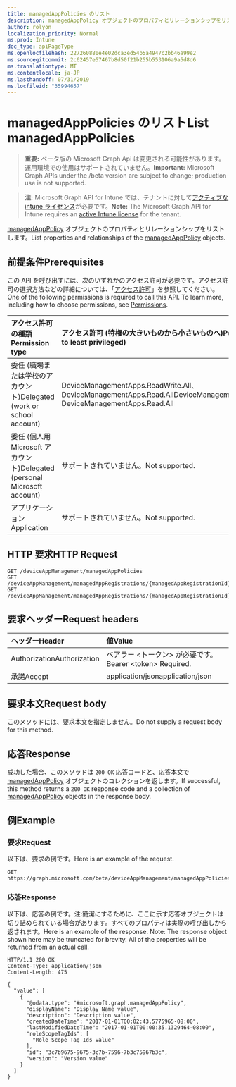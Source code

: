 ```yaml
---
title: managedAppPolicies のリスト
description: managedAppPolicy オブジェクトのプロパティとリレーションシップをリストします。
author: rolyon
localization_priority: Normal
ms.prod: Intune
doc_type: apiPageType
ms.openlocfilehash: 227260880e4e02dca3ed54b5a4947c2bb46a99e2
ms.sourcegitcommit: 2c62457e57467b8d50f21b255b553106a9a5d8d6
ms.translationtype: MT
ms.contentlocale: ja-JP
ms.lasthandoff: 07/31/2019
ms.locfileid: "35994657"
---
```

# <a name="list-managedapppolicies"></a><span data-ttu-id="09874-103">managedAppPolicies のリスト</span><span class="sxs-lookup"><span data-stu-id="09874-103">List managedAppPolicies</span></span>

> <span data-ttu-id="09874-104">**重要:** ベータ版の Microsoft Graph Api は変更される可能性があります。運用環境での使用はサポートされていません。</span><span class="sxs-lookup"><span data-stu-id="09874-104">**Important:** Microsoft Graph APIs under the /beta version are subject to change; production use is not supported.</span></span>

> <span data-ttu-id="09874-105">**注:** Microsoft Graph API for Intune では、テナントに対して[アクティブな intune ライセンス](https://go.microsoft.com/fwlink/?linkid=839381)が必要です。</span><span class="sxs-lookup"><span data-stu-id="09874-105">**Note:** The Microsoft Graph API for Intune requires an [active Intune license](https://go.microsoft.com/fwlink/?linkid=839381) for the tenant.</span></span>

<span data-ttu-id="09874-106">[managedAppPolicy](../resources/intune-mam-managedapppolicy.md) オブジェクトのプロパティとリレーションシップをリストします。</span><span class="sxs-lookup"><span data-stu-id="09874-106">List properties and relationships of the [managedAppPolicy](../resources/intune-mam-managedapppolicy.md) objects.</span></span>

## <a name="prerequisites"></a><span data-ttu-id="09874-107">前提条件</span><span class="sxs-lookup"><span data-stu-id="09874-107">Prerequisites</span></span>
<span data-ttu-id="09874-p101">この API を呼び出すには、次のいずれかのアクセス許可が必要です。アクセス許可の選択方法などの詳細については、「[アクセス許可](/graph/permissions-reference)」を参照してください。</span><span class="sxs-lookup"><span data-stu-id="09874-p101">One of the following permissions is required to call this API. To learn more, including how to choose permissions, see [Permissions](/graph/permissions-reference).</span></span>

|<span data-ttu-id="09874-110">アクセス許可の種類</span><span class="sxs-lookup"><span data-stu-id="09874-110">Permission type</span></span>|<span data-ttu-id="09874-111">アクセス許可 (特権の大きいものから小さいものへ)</span><span class="sxs-lookup"><span data-stu-id="09874-111">Permissions (from most to least privileged)</span></span>|
|:---|:---|
|<span data-ttu-id="09874-112">委任 (職場または学校のアカウント)</span><span class="sxs-lookup"><span data-stu-id="09874-112">Delegated (work or school account)</span></span>|<span data-ttu-id="09874-113">DeviceManagementApps.ReadWrite.All、DeviceManagementApps.Read.All</span><span class="sxs-lookup"><span data-stu-id="09874-113">DeviceManagementApps.ReadWrite.All, DeviceManagementApps.Read.All</span></span>|
|<span data-ttu-id="09874-114">委任 (個人用 Microsoft アカウント)</span><span class="sxs-lookup"><span data-stu-id="09874-114">Delegated (personal Microsoft account)</span></span>|<span data-ttu-id="09874-115">サポートされていません。</span><span class="sxs-lookup"><span data-stu-id="09874-115">Not supported.</span></span>|
|<span data-ttu-id="09874-116">アプリケーション</span><span class="sxs-lookup"><span data-stu-id="09874-116">Application</span></span>|<span data-ttu-id="09874-117">サポートされていません。</span><span class="sxs-lookup"><span data-stu-id="09874-117">Not supported.</span></span>|

## <a name="http-request"></a><span data-ttu-id="09874-118">HTTP 要求</span><span class="sxs-lookup"><span data-stu-id="09874-118">HTTP Request</span></span>
<!-- {
  "blockType": "ignored"
}
-->
``` http
GET /deviceAppManagement/managedAppPolicies
GET /deviceAppManagement/managedAppRegistrations/{managedAppRegistrationId}/appliedPolicies
GET /deviceAppManagement/managedAppRegistrations/{managedAppRegistrationId}/intendedPolicies
```

## <a name="request-headers"></a><span data-ttu-id="09874-119">要求ヘッダー</span><span class="sxs-lookup"><span data-stu-id="09874-119">Request headers</span></span>
|<span data-ttu-id="09874-120">ヘッダー</span><span class="sxs-lookup"><span data-stu-id="09874-120">Header</span></span>|<span data-ttu-id="09874-121">値</span><span class="sxs-lookup"><span data-stu-id="09874-121">Value</span></span>|
|:---|:---|
|<span data-ttu-id="09874-122">Authorization</span><span class="sxs-lookup"><span data-stu-id="09874-122">Authorization</span></span>|<span data-ttu-id="09874-123">ベアラー &lt;トークン&gt; が必要です。</span><span class="sxs-lookup"><span data-stu-id="09874-123">Bearer &lt;token&gt; Required.</span></span>|
|<span data-ttu-id="09874-124">承諾</span><span class="sxs-lookup"><span data-stu-id="09874-124">Accept</span></span>|<span data-ttu-id="09874-125">application/json</span><span class="sxs-lookup"><span data-stu-id="09874-125">application/json</span></span>|

## <a name="request-body"></a><span data-ttu-id="09874-126">要求本文</span><span class="sxs-lookup"><span data-stu-id="09874-126">Request body</span></span>
<span data-ttu-id="09874-127">このメソッドには、要求本文を指定しません。</span><span class="sxs-lookup"><span data-stu-id="09874-127">Do not supply a request body for this method.</span></span>

## <a name="response"></a><span data-ttu-id="09874-128">応答</span><span class="sxs-lookup"><span data-stu-id="09874-128">Response</span></span>
<span data-ttu-id="09874-129">成功した場合、このメソッドは `200 OK` 応答コードと、応答本文で [managedAppPolicy](../resources/intune-mam-managedapppolicy.md) オブジェクトのコレクションを返します。</span><span class="sxs-lookup"><span data-stu-id="09874-129">If successful, this method returns a `200 OK` response code and a collection of [managedAppPolicy](../resources/intune-mam-managedapppolicy.md) objects in the response body.</span></span>

## <a name="example"></a><span data-ttu-id="09874-130">例</span><span class="sxs-lookup"><span data-stu-id="09874-130">Example</span></span>

### <a name="request"></a><span data-ttu-id="09874-131">要求</span><span class="sxs-lookup"><span data-stu-id="09874-131">Request</span></span>
<span data-ttu-id="09874-132">以下は、要求の例です。</span><span class="sxs-lookup"><span data-stu-id="09874-132">Here is an example of the request.</span></span>
``` http
GET https://graph.microsoft.com/beta/deviceAppManagement/managedAppPolicies
```

### <a name="response"></a><span data-ttu-id="09874-133">応答</span><span class="sxs-lookup"><span data-stu-id="09874-133">Response</span></span>
<span data-ttu-id="09874-p102">以下は、応答の例です。注:簡潔にするために、ここに示す応答オブジェクトは切り詰められている場合があります。すべてのプロパティは実際の呼び出しから返されます。</span><span class="sxs-lookup"><span data-stu-id="09874-p102">Here is an example of the response. Note: The response object shown here may be truncated for brevity. All of the properties will be returned from an actual call.</span></span>
``` http
HTTP/1.1 200 OK
Content-Type: application/json
Content-Length: 475

{
  "value": [
    {
      "@odata.type": "#microsoft.graph.managedAppPolicy",
      "displayName": "Display Name value",
      "description": "Description value",
      "createdDateTime": "2017-01-01T00:02:43.5775965-08:00",
      "lastModifiedDateTime": "2017-01-01T00:00:35.1329464-08:00",
      "roleScopeTagIds": [
        "Role Scope Tag Ids value"
      ],
      "id": "3c7b9675-9675-3c7b-7596-7b3c75967b3c",
      "version": "Version value"
    }
  ]
}
```





